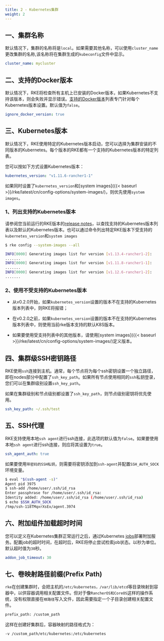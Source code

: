 ```yaml
---
title: 2 - Kubernetes集群
weight: 2
---
```


## 一、集群名称

默认情况下，集群的名称将是`local`。如果需要其他名称，可以使用`cluster_name`更改集群的名称,该名称将在集群生成的`kubeconfig`文件中显示。

```yaml
cluster_name: mycluster
```

## 二、支持的Docker版本

默认情况下，RKE将检查所有主机上已安装的Docker版本，如果Kubernetes不支持该版本，则会失败并显示错误。[支持的Docker版本](https://github.com/rancher/rke/blob/master/docker/docker.go#L37-L41)列表专门针对每个Kubernetes版本设置。默认值为`false`。

```yaml
ignore_docker_version: true
```

## 三、Kubernetes版本

默认情况下，RKE使用特定的Kubernetes版本启动，您可以选择为集群安装的不同版本的Kubernetes。每个版本的RKE都有一个支持的Kubernetes版本的特定列表。

您可以按如下方式设置Kubernetes版本：

```yaml
kubernetes_version: "v1.11.6-rancher1-1"
```

如果同时设置了`kubernetes_version`和[system images]({{< baseurl >}}/rke/latest/cn/config-options/system-images/)，则优先使用`system images`。

### 1、列出支持的Kubernetes版本

请参阅您当前运行的RKE版本的[release notes](https://github.com/rancher/rke/releases)，以查找支持的Kubernetes版本列表以及默认的Kubernetes版本。也可以通过命令列出特定RKE版本下受支持的`kubernetes_version`和`system images`

```bash
$ rke config --system-images --all

INFO[0000] Generating images list for version [v1.13.4-rancher1-2]:
.......
INFO[0000] Generating images list for version [v1.11.8-rancher1-1]:
.......
INFO[0000] Generating images list for version [v1.12.6-rancher1-2]:
.......
```

### 2、使用不受支持的Kubernetes版本

- 从v0.2.0开始，如果`kubernetes_version`设置的版本不在支持的Kubernetes版本列表中，则RKE将报错；

- 在v0.2.0之前，如果`kubernetes_version`设置的版本不在支持的Kubernetes版本列表中，则使用当前rke版本支持的默认K8S版本。

- 如果要使用受支持列表中的其他版本，请使用[system images]({{< baseurl >}}/rke/latest/cn/config-options/system-images/)定义版本。

## 四、集群级SSH密钥路径

RKE使用`ssh`连接到主机。通常，每个节点将为每个ssh密钥设置一个独立路径，即在nodes部分中配置了`ssh_key_path`。如果所有节点使用相同的`ssh`私钥登录，您们可以在集群级别设置`ssh_key_path`。

如果在集群级别和节点级别都设置了`ssh_key_path`，则节点级别密钥将优先使用。

```yaml
ssh_key_path: ~/.ssh/test
```

## 五、SSH代理

RKE支持使用本地`ssh agent`进行ssh连接，此选项的默认值为`false`。如果要使用本地`ssh agent`进行ssh连接，则应将其设置为`true`。

```yaml
ssh_agent_auth: true
```

如果要使用`带密码的SSH私钥`，则需要将密钥添加到`ssh-agent`并配置`SSH_AUTH_SOCK`环境变量。

```bash
$ eval "$(ssh-agent -s)"
Agent pid 3975
$ ssh-add /home/user/.ssh/id_rsa
Enter passphrase for /home/user/.ssh/id_rsa:
Identity added: /home/user/.ssh/id_rsa (/home/user/.ssh/id_rsa)
$ echo $SSH_AUTH_SOCK
/tmp/ssh-118TMqxrXsEx/agent.3974
```

## 六、附加组件加载超时时间

您可以定义在Kubernetes集群正常运行之后，通过Kubernetes [jobs](https://kubernetes.io/docs/concepts/workloads/controllers/jobs-run-to-completion/)部署附加服务。配置job的超时时间，在超时后，RKE将停止尝试检索job状态。以秒为单位。默认超时值为`30`秒。

```yaml
addon_job_timeout: 30
```

## 七、卷映射路径前缀(Prefix Path)

`rke`在创建集群时，会把主机的`/etc/kubernetes，/var/lib/etcd`等目录映射到容器中，以供容器调用相关配置文件。但对于像`RancherOS和CoreOS`这样的操作系统，没有权限直接在`根路径`写入文件，因此需要指定一个子目录创建相关配置文件。

```bash
prefix_path: /custom_path
```

这样在创建好集群后，容器映射的路径格式为：

```bash
-v /custom_path/etc/kubernetes:/etc/kubernetes
```
